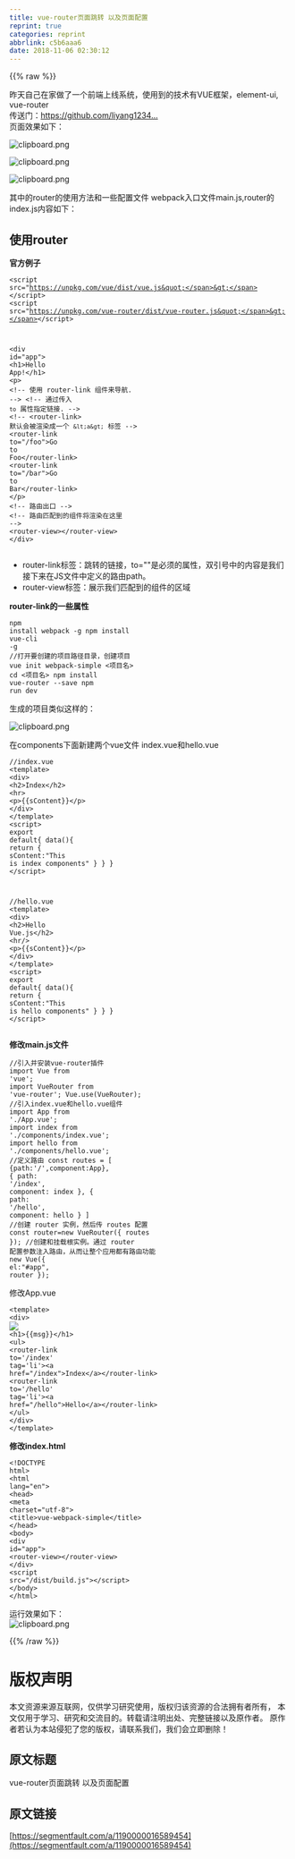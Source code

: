 ```yaml
---
title: vue-router页面跳转 以及页面配置
reprint: true
categories: reprint
abbrlink: c5b6aaa6
date: 2018-11-06 02:30:12
---
```


{{% raw %}}
<p>&#x6628;&#x5929;&#x81EA;&#x5DF1;&#x5728;&#x5BB6;&#x505A;&#x4E86;&#x4E00;&#x4E2A;&#x524D;&#x7AEF;&#x4E0A;&#x7EBF;&#x7CFB;&#x7EDF;&#xFF0C;&#x4F7F;&#x7528;&#x5230;&#x7684;&#x6280;&#x672F;&#x6709;VUE&#x6846;&#x67B6;&#xFF0C;element-ui, vue-router<br>&#x4F20;&#x9001;&#x95E8;&#xFF1A;<a href="https://github.com/liyang1234567890/online-project" rel="nofollow noreferrer" target="_blank">https://github.com/liyang1234...</a><br>&#x9875;&#x9762;&#x6548;&#x679C;&#x5982;&#x4E0B;&#xFF1A;</p><p><span class="img-wrap"><img data-src="/img/bVbhLN4?w=1297&amp;h=662" src="https://static.alili.tech/img/bVbhLN4?w=1297&amp;h=662" alt="clipboard.png" title="clipboard.png" style="cursor:pointer;display:inline"></span></p><p><span class="img-wrap"><img data-src="/img/bVbhLN8?w=1297&amp;h=662" src="https://static.alili.tech/img/bVbhLN8?w=1297&amp;h=662" alt="clipboard.png" title="clipboard.png" style="cursor:pointer;display:inline"></span></p><p><span class="img-wrap"><img data-src="/img/bVbhLN9?w=1364&amp;h=662" src="https://static.alili.tech/img/bVbhLN9?w=1364&amp;h=662" alt="clipboard.png" title="clipboard.png" style="cursor:pointer;display:inline"></span></p><p>&#x5176;&#x4E2D;&#x7684;router&#x7684;&#x4F7F;&#x7528;&#x65B9;&#x6CD5;&#x548C;&#x4E00;&#x4E9B;&#x914D;&#x7F6E;&#x6587;&#x4EF6; webpack&#x5165;&#x53E3;&#x6587;&#x4EF6;main.js,router&#x7684;index.js&#x5185;&#x5BB9;&#x5982;&#x4E0B;&#xFF1A;</p><h2 id="articleHeader0">&#x4F7F;&#x7528;router</h2><p><strong>&#x5B98;&#x65B9;&#x4F8B;&#x5B50;</strong></p><div class="widget-codetool" style="display:none"><div class="widget-codetool--inner"><span class="selectCode code-tool" data-toggle="tooltip" data-placement="top" title="" data-original-title="&#x5168;&#x9009;"></span> <span type="button" class="copyCode code-tool" data-toggle="tooltip" data-placement="top" data-clipboard-text="&lt;script src=&quot;https://unpkg.com/vue/dist/vue.js&quot;&gt;&lt;/script&gt;
&lt;script src=&quot;https://unpkg.com/vue-router/dist/vue-router.js&quot;&gt;&lt;/script&gt;

&lt;div id=&quot;app&quot;&gt;
    &lt;h1&gt;Hello App!&lt;/h1&gt;
    &lt;p&gt;
        &lt;!-- &#x4F7F;&#x7528; router-link &#x7EC4;&#x4EF6;&#x6765;&#x5BFC;&#x822A;. --&gt;
        &lt;!-- &#x901A;&#x8FC7;&#x4F20;&#x5165; `to` &#x5C5E;&#x6027;&#x6307;&#x5B9A;&#x94FE;&#x63A5;. --&gt;
        &lt;!-- &lt;router-link&gt; &#x9ED8;&#x8BA4;&#x4F1A;&#x88AB;&#x6E32;&#x67D3;&#x6210;&#x4E00;&#x4E2A; `&lt;a&gt;` &#x6807;&#x7B7E; --&gt;
        &lt;router-link to=&quot;/foo&quot;&gt;Go to Foo&lt;/router-link&gt;
        &lt;router-link to=&quot;/bar&quot;&gt;Go to Bar&lt;/router-link&gt;
    &lt;/p&gt;
    &lt;!-- &#x8DEF;&#x7531;&#x51FA;&#x53E3; --&gt;
    &lt;!-- &#x8DEF;&#x7531;&#x5339;&#x914D;&#x5230;&#x7684;&#x7EC4;&#x4EF6;&#x5C06;&#x6E32;&#x67D3;&#x5728;&#x8FD9;&#x91CC; --&gt;
    &lt;router-view&gt;&lt;/router-view&gt;
&lt;/div&gt;
" title="" data-original-title="&#x590D;&#x5236;"></span> <span type="button" class="saveToNote code-tool" data-toggle="tooltip" data-placement="top" title="" data-original-title="&#x653E;&#x8FDB;&#x7B14;&#x8BB0;"></span></div></div><pre class="hljs xml"><code><span class="hljs-tag">&lt;<span class="hljs-name">script</span> <span class="hljs-attr">src</span>=<span class="hljs-string">&quot;https://unpkg.com/vue/dist/vue.js&quot;</span>&gt;</span><span class="undefined"></span><span class="hljs-tag">&lt;/<span class="hljs-name">script</span>&gt;</span>
<span class="hljs-tag">&lt;<span class="hljs-name">script</span> <span class="hljs-attr">src</span>=<span class="hljs-string">&quot;https://unpkg.com/vue-router/dist/vue-router.js&quot;</span>&gt;</span><span class="undefined"></span><span class="hljs-tag">&lt;/<span class="hljs-name">script</span>&gt;</span>

<span class="hljs-tag">&lt;<span class="hljs-name">div</span> <span class="hljs-attr">id</span>=<span class="hljs-string">&quot;app&quot;</span>&gt;</span>
    <span class="hljs-tag">&lt;<span class="hljs-name">h1</span>&gt;</span>Hello App!<span class="hljs-tag">&lt;/<span class="hljs-name">h1</span>&gt;</span>
    <span class="hljs-tag">&lt;<span class="hljs-name">p</span>&gt;</span>
        <span class="hljs-comment">&lt;!-- &#x4F7F;&#x7528; router-link &#x7EC4;&#x4EF6;&#x6765;&#x5BFC;&#x822A;. --&gt;</span>
        <span class="hljs-comment">&lt;!-- &#x901A;&#x8FC7;&#x4F20;&#x5165; `to` &#x5C5E;&#x6027;&#x6307;&#x5B9A;&#x94FE;&#x63A5;. --&gt;</span>
        <span class="hljs-comment">&lt;!-- &lt;router-link&gt; &#x9ED8;&#x8BA4;&#x4F1A;&#x88AB;&#x6E32;&#x67D3;&#x6210;&#x4E00;&#x4E2A; `&lt;a&gt;` &#x6807;&#x7B7E; --&gt;</span>
        <span class="hljs-tag">&lt;<span class="hljs-name">router-link</span> <span class="hljs-attr">to</span>=<span class="hljs-string">&quot;/foo&quot;</span>&gt;</span>Go to Foo<span class="hljs-tag">&lt;/<span class="hljs-name">router-link</span>&gt;</span>
        <span class="hljs-tag">&lt;<span class="hljs-name">router-link</span> <span class="hljs-attr">to</span>=<span class="hljs-string">&quot;/bar&quot;</span>&gt;</span>Go to Bar<span class="hljs-tag">&lt;/<span class="hljs-name">router-link</span>&gt;</span>
    <span class="hljs-tag">&lt;/<span class="hljs-name">p</span>&gt;</span>
    <span class="hljs-comment">&lt;!-- &#x8DEF;&#x7531;&#x51FA;&#x53E3; --&gt;</span>
    <span class="hljs-comment">&lt;!-- &#x8DEF;&#x7531;&#x5339;&#x914D;&#x5230;&#x7684;&#x7EC4;&#x4EF6;&#x5C06;&#x6E32;&#x67D3;&#x5728;&#x8FD9;&#x91CC; --&gt;</span>
    <span class="hljs-tag">&lt;<span class="hljs-name">router-view</span>&gt;</span><span class="hljs-tag">&lt;/<span class="hljs-name">router-view</span>&gt;</span>
<span class="hljs-tag">&lt;/<span class="hljs-name">div</span>&gt;</span>
</code></pre><ul><li>router-link&#x6807;&#x7B7E;&#xFF1A;&#x8DF3;&#x8F6C;&#x7684;&#x94FE;&#x63A5;&#xFF0C;to=&quot;&quot;&#x662F;&#x5FC5;&#x987B;&#x7684;&#x5C5E;&#x6027;&#xFF0C;&#x53CC;&#x5F15;&#x53F7;&#x4E2D;&#x7684;&#x5185;&#x5BB9;&#x662F;&#x6211;&#x4EEC;&#x63A5;&#x4E0B;&#x6765;&#x5728;JS&#x6587;&#x4EF6;&#x4E2D;&#x5B9A;&#x4E49;&#x7684;&#x8DEF;&#x7531;path&#x3002;</li><li>router-view&#x6807;&#x7B7E;&#xFF1A;&#x5C55;&#x793A;&#x6211;&#x4EEC;&#x5339;&#x914D;&#x5230;&#x7684;&#x7EC4;&#x4EF6;&#x7684;&#x533A;&#x57DF;</li></ul><p><strong>router-link&#x7684;&#x4E00;&#x4E9B;&#x5C5E;&#x6027;</strong></p><div class="widget-codetool" style="display:none"><div class="widget-codetool--inner"><span class="selectCode code-tool" data-toggle="tooltip" data-placement="top" title="" data-original-title="&#x5168;&#x9009;"></span> <span type="button" class="copyCode code-tool" data-toggle="tooltip" data-placement="top" data-clipboard-text="//to&#x5C5E;&#x6027; string|object
&lt;!-- &#x5B57;&#x7B26;&#x4E32; --&gt;
&lt;router-link to=&quot;home&quot;&gt;Home&lt;/router-link&gt;
&lt;!-- &#x6E32;&#x67D3;&#x7ED3;&#x679C; --&gt;
&lt;a href=&quot;home&quot;&gt;Home&lt;/a&gt;
 
&lt;!-- &#x4F7F;&#x7528; v-bind &#x7684; JS &#x8868;&#x8FBE;&#x5F0F; --&gt;
&lt;router-link v-bind:to=&quot;&apos;home&apos;&quot;&gt;Home&lt;/router-link&gt;
&lt;!-- &#x540C;&#x4E0A; --&gt;
&lt;router-link :to=&quot;{ path: &apos;home&apos; }&quot;&gt;Home&lt;/router-link&gt;
 
&lt;!-- &#x547D;&#x540D;&#x7684;&#x8DEF;&#x7531; --&gt;
&lt;router-link :to=&quot;{ name: &apos;user&apos;, params: { userId: 123 }}&quot;&gt;User&lt;/router-link&gt;
 
&lt;!-- &#x5E26;&#x67E5;&#x8BE2;&#x53C2;&#x6570;&#xFF0C;&#x4E0B;&#x9762;&#x7684;&#x7ED3;&#x679C;&#x4E3A; /register?plan=private --&gt;
&lt;router-link :to=&quot;{ path: &apos;register&apos;, query: { plan: &apos;private&apos; }}&quot;&gt;Register&lt;/router-link&gt;
 
//replace&#x5C5E;&#x6027; true|false &#x4E0D;&#x7559;&#x4E0B; history &#x8BB0;&#x5F55;&#x3002;
&lt;router-link to=&quot;home&quot; replace&gt;Home&lt;/router-link&gt;
 
//append&#x5C5E;&#x6027; true|false &#x8FFD;&#x52A0;&#x8DEF;&#x5F84;
&lt;router-link to=&quot;home&quot; append &gt;Home&lt;/router-link&gt;
 
//tag&#x5C5E;&#x6027; string &#x8BBE;&#x7F6E;&#x6E32;&#x67D3;&#x6807;&#x7B7E;
&lt;router-link to=&quot;/foo&quot; tag=&quot;li&quot;&gt;foo&lt;/router-link&gt;
&lt;!-- &#x6E32;&#x67D3;&#x7ED3;&#x679C; --&gt;
&lt;li&gt;foo&lt;/li&gt;
 
//active-class &#x5C5E;&#x6027; string &#x6FC0;&#x6D3B;&#x65F6;&#x4F7F;&#x7528;&#x7684; CSS &#x7C7B;&#x540D;

    // 0. &#x5982;&#x679C;&#x4F7F;&#x7528;&#x6A21;&#x5757;&#x5316;&#x673A;&#x5236;&#x7F16;&#x7A0B;&#xFF0C;&#x5BFC;&#x5165;Vue&#x548C;VueRouter&#xFF0C;&#x8981;&#x8C03;&#x7528; Vue.use(VueRouter)
     
    // 1. &#x5B9A;&#x4E49;&#xFF08;&#x8DEF;&#x7531;&#xFF09;&#x7EC4;&#x4EF6;&#x3002;
    // &#x4E5F;&#x53EF;&#x4EE5;&#x4ECE;&#x5176;&#x4ED6;&#x6587;&#x4EF6; import &#x8FDB;&#x6765;
    const Foo = { template: &apos;&lt;div&gt;foo&lt;/div&gt;&apos; }
    const Bar = { template: &apos;&lt;div&gt;bar&lt;/div&gt;&apos; }
     
    // 2. &#x5B9A;&#x4E49;&#x8DEF;&#x7531;
    // &#x6BCF;&#x4E2A;&#x8DEF;&#x7531;&#x5E94;&#x8BE5;&#x6620;&#x5C04;&#x4E00;&#x4E2A;&#x7EC4;&#x4EF6;&#x3002; &#x5176;&#x4E2D;&quot;component&quot; &#x53EF;&#x4EE5;&#x662F;
    // &#x901A;&#x8FC7; Vue.extend() &#x521B;&#x5EFA;&#x7684;&#x7EC4;&#x4EF6;&#x6784;&#x9020;&#x5668;&#xFF0C;
    // &#x6216;&#x8005;&#xFF0C;&#x53EA;&#x662F;&#x4E00;&#x4E2A;&#x7EC4;&#x4EF6;&#x914D;&#x7F6E;&#x5BF9;&#x8C61;&#x3002;
    const routes = [
        { path: &apos;/foo&apos;, component: Foo },
        { path: &apos;/bar&apos;, component: Bar }
    ]
     
    // 3. &#x521B;&#x5EFA; router &#x5B9E;&#x4F8B;&#xFF0C;&#x7136;&#x540E;&#x4F20; `routes` &#x914D;&#x7F6E;
    // &#x4F60;&#x8FD8;&#x53EF;&#x4EE5;&#x4F20;&#x522B;&#x7684;&#x914D;&#x7F6E;&#x53C2;&#x6570;, &#x4E0D;&#x8FC7;&#x5148;&#x8FD9;&#x4E48;&#x7B80;&#x5355;&#x7740;&#x5427;&#x3002;
    const router = new VueRouter({
        routes // &#xFF08;&#x7F29;&#x5199;&#xFF09;&#x76F8;&#x5F53;&#x4E8E; routes: routes
    })
     
    // 4. &#x521B;&#x5EFA;&#x548C;&#x6302;&#x8F7D;&#x6839;&#x5B9E;&#x4F8B;&#x3002;
    // &#x8BB0;&#x5F97;&#x8981;&#x901A;&#x8FC7; router &#x914D;&#x7F6E;&#x53C2;&#x6570;&#x6CE8;&#x5165;&#x8DEF;&#x7531;&#xFF0C;
    // &#x4ECE;&#x800C;&#x8BA9;&#x6574;&#x4E2A;&#x5E94;&#x7528;&#x90FD;&#x6709;&#x8DEF;&#x7531;&#x529F;&#x80FD;
    const app = new Vue({
        router
    }).$mount(&apos;#app&apos;)
     
    // &#x73B0;&#x5728;&#xFF0C;&#x5E94;&#x7528;&#x5DF2;&#x7ECF;&#x542F;&#x52A8;&#x4E86;&#xFF01;" title="" data-original-title="&#x590D;&#x5236;"></span> <span type="button" class="saveToNote code-tool" data-toggle="tooltip" data-placement="top" title="" data-original-title="&#x653E;&#x8FDB;&#x7B14;&#x8BB0;"></span></div></div><pre class="hljs dust"><code><span class="xml">//to&#x5C5E;&#x6027; string|object
<span class="hljs-comment">&lt;!-- &#x5B57;&#x7B26;&#x4E32; --&gt;</span>
<span class="hljs-tag">&lt;<span class="hljs-name">router-link</span> <span class="hljs-attr">to</span>=<span class="hljs-string">&quot;home&quot;</span>&gt;</span>Home<span class="hljs-tag">&lt;/<span class="hljs-name">router-link</span>&gt;</span>
<span class="hljs-comment">&lt;!-- &#x6E32;&#x67D3;&#x7ED3;&#x679C; --&gt;</span>
<span class="hljs-tag">&lt;<span class="hljs-name">a</span> <span class="hljs-attr">href</span>=<span class="hljs-string">&quot;home&quot;</span>&gt;</span>Home<span class="hljs-tag">&lt;/<span class="hljs-name">a</span>&gt;</span>
 
<span class="hljs-comment">&lt;!-- &#x4F7F;&#x7528; v-bind &#x7684; JS &#x8868;&#x8FBE;&#x5F0F; --&gt;</span>
<span class="hljs-tag">&lt;<span class="hljs-name">router-link</span> <span class="hljs-attr">v-bind:to</span>=<span class="hljs-string">&quot;&apos;home&apos;&quot;</span>&gt;</span>Home<span class="hljs-tag">&lt;/<span class="hljs-name">router-link</span>&gt;</span>
<span class="hljs-comment">&lt;!-- &#x540C;&#x4E0A; --&gt;</span>
<span class="hljs-tag">&lt;<span class="hljs-name">router-link</span> <span class="hljs-attr">:to</span>=<span class="hljs-string">&quot;</span></span></span><span class="hljs-template-variable">{ path: &apos;home&apos; }</span><span class="xml"><span class="hljs-tag"><span class="hljs-string">&quot;</span>&gt;</span>Home<span class="hljs-tag">&lt;/<span class="hljs-name">router-link</span>&gt;</span>
 
<span class="hljs-comment">&lt;!-- &#x547D;&#x540D;&#x7684;&#x8DEF;&#x7531; --&gt;</span>
<span class="hljs-tag">&lt;<span class="hljs-name">router-link</span> <span class="hljs-attr">:to</span>=<span class="hljs-string">&quot;</span></span></span><span class="hljs-template-variable">{ name: &apos;user&apos;, params: { userId: 123 }</span><span class="xml"><span class="hljs-tag"><span class="hljs-string">}&quot;</span>&gt;</span>User<span class="hljs-tag">&lt;/<span class="hljs-name">router-link</span>&gt;</span>
 
<span class="hljs-comment">&lt;!-- &#x5E26;&#x67E5;&#x8BE2;&#x53C2;&#x6570;&#xFF0C;&#x4E0B;&#x9762;&#x7684;&#x7ED3;&#x679C;&#x4E3A; /register?plan=private --&gt;</span>
<span class="hljs-tag">&lt;<span class="hljs-name">router-link</span> <span class="hljs-attr">:to</span>=<span class="hljs-string">&quot;</span></span></span><span class="hljs-template-variable">{ path: &apos;register&apos;, query: { plan: &apos;private&apos; }</span><span class="xml"><span class="hljs-tag"><span class="hljs-string">}&quot;</span>&gt;</span>Register<span class="hljs-tag">&lt;/<span class="hljs-name">router-link</span>&gt;</span>
 
//replace&#x5C5E;&#x6027; true|false &#x4E0D;&#x7559;&#x4E0B; history &#x8BB0;&#x5F55;&#x3002;
<span class="hljs-tag">&lt;<span class="hljs-name">router-link</span> <span class="hljs-attr">to</span>=<span class="hljs-string">&quot;home&quot;</span> <span class="hljs-attr">replace</span>&gt;</span>Home<span class="hljs-tag">&lt;/<span class="hljs-name">router-link</span>&gt;</span>
 
//append&#x5C5E;&#x6027; true|false &#x8FFD;&#x52A0;&#x8DEF;&#x5F84;
<span class="hljs-tag">&lt;<span class="hljs-name">router-link</span> <span class="hljs-attr">to</span>=<span class="hljs-string">&quot;home&quot;</span> <span class="hljs-attr">append</span> &gt;</span>Home<span class="hljs-tag">&lt;/<span class="hljs-name">router-link</span>&gt;</span>
 
//tag&#x5C5E;&#x6027; string &#x8BBE;&#x7F6E;&#x6E32;&#x67D3;&#x6807;&#x7B7E;
<span class="hljs-tag">&lt;<span class="hljs-name">router-link</span> <span class="hljs-attr">to</span>=<span class="hljs-string">&quot;/foo&quot;</span> <span class="hljs-attr">tag</span>=<span class="hljs-string">&quot;li&quot;</span>&gt;</span>foo<span class="hljs-tag">&lt;/<span class="hljs-name">router-link</span>&gt;</span>
<span class="hljs-comment">&lt;!-- &#x6E32;&#x67D3;&#x7ED3;&#x679C; --&gt;</span>
<span class="hljs-tag">&lt;<span class="hljs-name">li</span>&gt;</span>foo<span class="hljs-tag">&lt;/<span class="hljs-name">li</span>&gt;</span>
 
//active-class &#x5C5E;&#x6027; string &#x6FC0;&#x6D3B;&#x65F6;&#x4F7F;&#x7528;&#x7684; CSS &#x7C7B;&#x540D;

    // 0. &#x5982;&#x679C;&#x4F7F;&#x7528;&#x6A21;&#x5757;&#x5316;&#x673A;&#x5236;&#x7F16;&#x7A0B;&#xFF0C;&#x5BFC;&#x5165;Vue&#x548C;VueRouter&#xFF0C;&#x8981;&#x8C03;&#x7528; Vue.use(VueRouter)
     
    // 1. &#x5B9A;&#x4E49;&#xFF08;&#x8DEF;&#x7531;&#xFF09;&#x7EC4;&#x4EF6;&#x3002;
    // &#x4E5F;&#x53EF;&#x4EE5;&#x4ECE;&#x5176;&#x4ED6;&#x6587;&#x4EF6; import &#x8FDB;&#x6765;
    const Foo = </span><span class="hljs-template-variable">{ template: &apos;&lt;div&gt;foo&lt;/div&gt;&apos; }</span><span class="xml">
    const Bar = </span><span class="hljs-template-variable">{ template: &apos;&lt;div&gt;bar&lt;/div&gt;&apos; }</span><span class="xml">
     
    // 2. &#x5B9A;&#x4E49;&#x8DEF;&#x7531;
    // &#x6BCF;&#x4E2A;&#x8DEF;&#x7531;&#x5E94;&#x8BE5;&#x6620;&#x5C04;&#x4E00;&#x4E2A;&#x7EC4;&#x4EF6;&#x3002; &#x5176;&#x4E2D;&quot;component&quot; &#x53EF;&#x4EE5;&#x662F;
    // &#x901A;&#x8FC7; Vue.extend() &#x521B;&#x5EFA;&#x7684;&#x7EC4;&#x4EF6;&#x6784;&#x9020;&#x5668;&#xFF0C;
    // &#x6216;&#x8005;&#xFF0C;&#x53EA;&#x662F;&#x4E00;&#x4E2A;&#x7EC4;&#x4EF6;&#x914D;&#x7F6E;&#x5BF9;&#x8C61;&#x3002;
    const routes = [
        </span><span class="hljs-template-variable">{ path: &apos;/foo&apos;, component: Foo }</span><span class="xml">,
        </span><span class="hljs-template-variable">{ path: &apos;/bar&apos;, component: Bar }</span><span class="xml">
    ]
     
    // 3. &#x521B;&#x5EFA; router &#x5B9E;&#x4F8B;&#xFF0C;&#x7136;&#x540E;&#x4F20; `routes` &#x914D;&#x7F6E;
    // &#x4F60;&#x8FD8;&#x53EF;&#x4EE5;&#x4F20;&#x522B;&#x7684;&#x914D;&#x7F6E;&#x53C2;&#x6570;, &#x4E0D;&#x8FC7;&#x5148;&#x8FD9;&#x4E48;&#x7B80;&#x5355;&#x7740;&#x5427;&#x3002;
    const router = new VueRouter(</span><span class="hljs-template-variable">{
        routes // &#xFF08;&#x7F29;&#x5199;&#xFF09;&#x76F8;&#x5F53;&#x4E8E; routes: routes
    }</span><span class="xml">)
     
    // 4. &#x521B;&#x5EFA;&#x548C;&#x6302;&#x8F7D;&#x6839;&#x5B9E;&#x4F8B;&#x3002;
    // &#x8BB0;&#x5F97;&#x8981;&#x901A;&#x8FC7; router &#x914D;&#x7F6E;&#x53C2;&#x6570;&#x6CE8;&#x5165;&#x8DEF;&#x7531;&#xFF0C;
    // &#x4ECE;&#x800C;&#x8BA9;&#x6574;&#x4E2A;&#x5E94;&#x7528;&#x90FD;&#x6709;&#x8DEF;&#x7531;&#x529F;&#x80FD;
    const app = new Vue(</span><span class="hljs-template-variable">{
        router
    }</span><span class="xml">).$mount(&apos;#app&apos;)
     
    // &#x73B0;&#x5728;&#xFF0C;&#x5E94;&#x7528;&#x5DF2;&#x7ECF;&#x542F;&#x52A8;&#x4E86;&#xFF01;</span></code></pre><p>JavaScript&#x6587;&#x4EF6;&#x4E3B;&#x8981;&#x505A;&#x7684;&#x4E8B;&#x60C5;&#x662F;&#xFF1A;<br>&#x5B9A;&#x4E49;&#x8DEF;&#x7531;&#x5217;&#x8868;&#xFF0C;&#x5373;routes&#x3002;&#x521B;&#x5EFA;router&#x5B9E;&#x4F8B;&#x53CA;router&#x914D;&#x7F6E;&#xFF0C;&#x5373;router&#x3002;&#x521B;&#x5EFA;&#x548C;&#x6302;&#x8F7D;&#x6839;&#x5B9E;&#x4F8B;&#x3002;<br>&#x4EE5;&#x4E0A;&#x53EA;&#x662F;&#x6559;&#x6211;&#x4EEC;&#x7528;&#x6700;&#x7B80;&#x5355;&#x7684;&#x65B9;&#x6CD5;&#x4F7F;&#x7528;vue-router&#x3002;&#x4F46;&#x5B9E;&#x9645;&#x5F00;&#x53D1;&#x8FC7;&#x7A0B;&#x4E2D;&#xFF0C;&#x9996;&#x5148;&#x6211;&#x4EEC;&#x7684;vue&#x7EC4;&#x4EF6;&#x663E;&#x7136;&#x4E0D;&#x4F1A;&#x53EA;&#x6709;&#x4E00;&#x4E2A;template&#x6A21;&#x677F;&#x8FD9;&#x4E48;&#x7B80;&#x5355;&#xFF0C;&#x4F1A;&#x7528;&#x5230;vue&#x7684;&#x5355;&#x6587;&#x4EF6;&#x7EC4;&#x4EF6;&#xFF1B;<br>&#x5176;&#x6B21;&#x6211;&#x4EEC;&#x901A;&#x5E38;&#x4F1A;&#x5E0C;&#x671B;&lt;router-view&gt;&#x7684;&#x8303;&#x56F4;&#x662F;&#x6574;&#x4E2A;&#x9875;&#x9762;&#xFF0C;&#x800C;&#x4E0D;&#x662F;&#x50CF;&#x73B0;&#x5728;&#x8FD9;&#x6837;&#x4E00;&#x76F4;&#x6709;&#x51E0;&#x4E2A;&#x788D;&#x773C;&#x7684;&#x5BFC;&#x822A;&#x5B58;&#x5728;&#x4E8E;&#x9875;&#x9762;&#x4E0A;&#xFF0C;&#x8FD9;&#x5C31;&#x9700;&#x8981;&#x5148;&#x5B9A;&#x4E49;&#x597D;&#x9ED8;&#x8BA4;&#x72B6;&#x6001;&#x4E0B;&lt;router-view&gt;&#x663E;&#x793A;&#x7684;&#x5185;&#x5BB9;&#x3002;</p><p>&#x65E2;&#x7136;&#x662F;&#x5355;&#x9875;&#x5E94;&#x7528;&#xFF08;SPA&#xFF09;&#xFF0C;&#x90A3;&#x4E48;&#x6574;&#x4E2A;&#x9879;&#x76EE;&#x6709;&#x4EE5;&#x4E0B;&#x4E09;&#x4E2A;&#x6587;&#x4EF6;&#x662F;&#x5FC5;&#x8981;&#x7684;:<br>&#x4E00;&#x4E2A;html&#x6587;&#x4EF6;&#xFF1A;index.html<br>&#x4E00;&#x4E2A;webpack&#x6253;&#x5305;&#x65F6;&#x7684;&#x5165;&#x53E3;js&#x6587;&#x4EF6;&#xFF1A;main.js<br>&#x4E00;&#x4E2A;&#x6839;vue&#x7EC4;&#x4EF6;&#xFF0C;&#x4F5C;&#x4E3A;&#x5176;&#x4ED6;&#x7EC4;&#x4EF6;&#x7684;&#x6302;&#x8F7D;&#x70B9;&#xFF1A;app.vue</p><p>&#x7528;vue-cli&#x751F;&#x6210;webpack&#x6253;&#x5305;&#x7684;vue&#x9879;&#x76EE;</p><div class="widget-codetool" style="display:none"><div class="widget-codetool--inner"><span class="selectCode code-tool" data-toggle="tooltip" data-placement="top" title="" data-original-title="&#x5168;&#x9009;"></span> <span type="button" class="copyCode code-tool" data-toggle="tooltip" data-placement="top" data-clipboard-text="npm install webpack -g
npm install vue-cli -g
//&#x6253;&#x5F00;&#x8981;&#x521B;&#x5EFA;&#x7684;&#x9879;&#x76EE;&#x8DEF;&#x5F84;&#x76EE;&#x5F55;&#xFF0C;&#x521B;&#x5EFA;&#x9879;&#x76EE;
vue init webpack-simple &lt;&#x9879;&#x76EE;&#x540D;&gt;
cd &lt;&#x9879;&#x76EE;&#x540D;&gt;
npm install vue-router --save
npm run dev
" title="" data-original-title="&#x590D;&#x5236;"></span> <span type="button" class="saveToNote code-tool" data-toggle="tooltip" data-placement="top" title="" data-original-title="&#x653E;&#x8FDB;&#x7B14;&#x8BB0;"></span></div></div><pre class="hljs stata"><code>npm install webpack -<span class="hljs-keyword">g</span>
npm install vue-<span class="hljs-keyword">cli</span> -<span class="hljs-keyword">g</span>
<span class="hljs-comment">//&#x6253;&#x5F00;&#x8981;&#x521B;&#x5EFA;&#x7684;&#x9879;&#x76EE;&#x8DEF;&#x5F84;&#x76EE;&#x5F55;&#xFF0C;&#x521B;&#x5EFA;&#x9879;&#x76EE;</span>
vue init webpack-simple &lt;&#x9879;&#x76EE;&#x540D;&gt;
<span class="hljs-keyword">cd</span> &lt;&#x9879;&#x76EE;&#x540D;&gt;
npm install vue-router --<span class="hljs-keyword">save</span>
npm <span class="hljs-keyword">run</span> dev
</code></pre><p>&#x751F;&#x6210;&#x7684;&#x9879;&#x76EE;&#x7C7B;&#x4F3C;&#x8FD9;&#x6837;&#x7684;&#xFF1A;</p><p><span class="img-wrap"><img data-src="/img/bVbhLOz?w=253&amp;h=586" src="https://static.alili.tech/img/bVbhLOz?w=253&amp;h=586" alt="clipboard.png" title="clipboard.png" style="cursor:pointer;display:inline"></span></p><p>&#x5728;components&#x4E0B;&#x9762;&#x65B0;&#x5EFA;&#x4E24;&#x4E2A;vue&#x6587;&#x4EF6; index.vue&#x548C;hello.vue</p><div class="widget-codetool" style="display:none"><div class="widget-codetool--inner"><span class="selectCode code-tool" data-toggle="tooltip" data-placement="top" title="" data-original-title="&#x5168;&#x9009;"></span> <span type="button" class="copyCode code-tool" data-toggle="tooltip" data-placement="top" data-clipboard-text="//index.vue
&lt;template&gt;
 &lt;div&gt;
     &lt;h2&gt;Index&lt;/h2&gt;
     &lt;hr&gt;
     &lt;p&gt;{{sContent}}&lt;/p&gt;
 &lt;/div&gt;
&lt;/template&gt;
&lt;script&gt;
 export default{
     data(){
         return {
             sContent:&quot;This is index components&quot;
         }
     }
 }
&lt;/script&gt;

//hello.vue
&lt;template&gt;
 &lt;div&gt;
     &lt;h2&gt;Hello Vue.js&lt;/h2&gt;
     &lt;hr/&gt;
     &lt;p&gt;{{sContent}}&lt;/p&gt;
 &lt;/div&gt;
&lt;/template&gt;
&lt;script&gt;
 export default{
     data(){
         return {
             sContent:&quot;This is hello components&quot;
         }
     }
 }
&lt;/script&gt;
" title="" data-original-title="&#x590D;&#x5236;"></span> <span type="button" class="saveToNote code-tool" data-toggle="tooltip" data-placement="top" title="" data-original-title="&#x653E;&#x8FDB;&#x7B14;&#x8BB0;"></span></div></div><pre class="hljs django"><code><span class="xml">//index.vue
<span class="hljs-tag">&lt;<span class="hljs-name">template</span>&gt;</span>
 <span class="hljs-tag">&lt;<span class="hljs-name">div</span>&gt;</span>
     <span class="hljs-tag">&lt;<span class="hljs-name">h2</span>&gt;</span>Index<span class="hljs-tag">&lt;/<span class="hljs-name">h2</span>&gt;</span>
     <span class="hljs-tag">&lt;<span class="hljs-name">hr</span>&gt;</span>
     <span class="hljs-tag">&lt;<span class="hljs-name">p</span>&gt;</span></span><span class="hljs-template-variable">{{sContent}}</span><span class="xml"><span class="hljs-tag">&lt;/<span class="hljs-name">p</span>&gt;</span>
 <span class="hljs-tag">&lt;/<span class="hljs-name">div</span>&gt;</span>
<span class="hljs-tag">&lt;/<span class="hljs-name">template</span>&gt;</span>
<span class="hljs-tag">&lt;<span class="hljs-name">script</span>&gt;</span><span class="javascript">
 <span class="hljs-keyword">export</span> <span class="hljs-keyword">default</span>{
     data(){
         <span class="hljs-keyword">return</span> {
             <span class="hljs-attr">sContent</span>:<span class="hljs-string">&quot;This is index components&quot;</span>
         }
     }
 }
</span><span class="hljs-tag">&lt;/<span class="hljs-name">script</span>&gt;</span>

//hello.vue
<span class="hljs-tag">&lt;<span class="hljs-name">template</span>&gt;</span>
 <span class="hljs-tag">&lt;<span class="hljs-name">div</span>&gt;</span>
     <span class="hljs-tag">&lt;<span class="hljs-name">h2</span>&gt;</span>Hello Vue.js<span class="hljs-tag">&lt;/<span class="hljs-name">h2</span>&gt;</span>
     <span class="hljs-tag">&lt;<span class="hljs-name">hr</span>/&gt;</span>
     <span class="hljs-tag">&lt;<span class="hljs-name">p</span>&gt;</span></span><span class="hljs-template-variable">{{sContent}}</span><span class="xml"><span class="hljs-tag">&lt;/<span class="hljs-name">p</span>&gt;</span>
 <span class="hljs-tag">&lt;/<span class="hljs-name">div</span>&gt;</span>
<span class="hljs-tag">&lt;/<span class="hljs-name">template</span>&gt;</span>
<span class="hljs-tag">&lt;<span class="hljs-name">script</span>&gt;</span><span class="javascript">
 <span class="hljs-keyword">export</span> <span class="hljs-keyword">default</span>{
     data(){
         <span class="hljs-keyword">return</span> {
             <span class="hljs-attr">sContent</span>:<span class="hljs-string">&quot;This is hello components&quot;</span>
         }
     }
 }
</span><span class="hljs-tag">&lt;/<span class="hljs-name">script</span>&gt;</span>
</span></code></pre><p><strong>&#x4FEE;&#x6539;main.js&#x6587;&#x4EF6;</strong></p><div class="widget-codetool" style="display:none"><div class="widget-codetool--inner"><span class="selectCode code-tool" data-toggle="tooltip" data-placement="top" title="" data-original-title="&#x5168;&#x9009;"></span> <span type="button" class="copyCode code-tool" data-toggle="tooltip" data-placement="top" data-clipboard-text="//&#x5F15;&#x5165;&#x5E76;&#x5B89;&#x88C5;vue-router&#x63D2;&#x4EF6;
import Vue from &apos;vue&apos;;
import VueRouter from &apos;vue-router&apos;;
Vue.use(VueRouter);
//&#x5F15;&#x5165;index.vue&#x548C;hello.vue&#x7EC4;&#x4EF6;
import App from &apos;./App.vue&apos;;
import index from &apos;./components/index.vue&apos;;
import hello from &apos;./components/hello.vue&apos;;
//&#x5B9A;&#x4E49;&#x8DEF;&#x7531;
const routes = [
 {path:&apos;/&apos;,component:App},
 { path: &apos;/index&apos;, component: index },
 { path: &apos;/hello&apos;, component: hello }
]
//&#x521B;&#x5EFA; router &#x5B9E;&#x4F8B;&#xFF0C;&#x7136;&#x540E;&#x4F20; routes &#x914D;&#x7F6E;
const router=new VueRouter({
routes
});
//&#x521B;&#x5EFA;&#x548C;&#x6302;&#x8F7D;&#x6839;&#x5B9E;&#x4F8B;&#x3002;&#x901A;&#x8FC7; router &#x914D;&#x7F6E;&#x53C2;&#x6570;&#x6CE8;&#x5165;&#x8DEF;&#x7531;&#xFF0C;&#x4ECE;&#x800C;&#x8BA9;&#x6574;&#x4E2A;&#x5E94;&#x7528;&#x90FD;&#x6709;&#x8DEF;&#x7531;&#x529F;&#x80FD;
new Vue({
el:&quot;#app&quot;,
router
});
" title="" data-original-title="&#x590D;&#x5236;"></span> <span type="button" class="saveToNote code-tool" data-toggle="tooltip" data-placement="top" title="" data-original-title="&#x653E;&#x8FDB;&#x7B14;&#x8BB0;"></span></div></div><pre class="hljs groovy"><code><span class="hljs-comment">//&#x5F15;&#x5165;&#x5E76;&#x5B89;&#x88C5;vue-router&#x63D2;&#x4EF6;</span>
<span class="hljs-keyword">import</span> Vue from <span class="hljs-string">&apos;vue&apos;</span>;
<span class="hljs-keyword">import</span> VueRouter from <span class="hljs-string">&apos;vue-router&apos;</span>;
Vue.use(VueRouter);
<span class="hljs-comment">//&#x5F15;&#x5165;index.vue&#x548C;hello.vue&#x7EC4;&#x4EF6;</span>
<span class="hljs-keyword">import</span> App from <span class="hljs-string">&apos;./App.vue&apos;</span>;
<span class="hljs-keyword">import</span> index from <span class="hljs-string">&apos;./components/index.vue&apos;</span>;
<span class="hljs-keyword">import</span> hello from <span class="hljs-string">&apos;./components/hello.vue&apos;</span>;
<span class="hljs-comment">//&#x5B9A;&#x4E49;&#x8DEF;&#x7531;</span>
const routes = [
 {<span class="hljs-string">path:</span><span class="hljs-string">&apos;/&apos;</span>,<span class="hljs-string">component:</span>App},
 { <span class="hljs-string">path:</span> <span class="hljs-string">&apos;/index&apos;</span>, <span class="hljs-string">component:</span> index },
 { <span class="hljs-string">path:</span> <span class="hljs-string">&apos;/hello&apos;</span>, <span class="hljs-string">component:</span> hello }
]
<span class="hljs-comment">//&#x521B;&#x5EFA; router &#x5B9E;&#x4F8B;&#xFF0C;&#x7136;&#x540E;&#x4F20; routes &#x914D;&#x7F6E;</span>
const router=<span class="hljs-keyword">new</span> VueRouter({
routes
});
<span class="hljs-comment">//&#x521B;&#x5EFA;&#x548C;&#x6302;&#x8F7D;&#x6839;&#x5B9E;&#x4F8B;&#x3002;&#x901A;&#x8FC7; router &#x914D;&#x7F6E;&#x53C2;&#x6570;&#x6CE8;&#x5165;&#x8DEF;&#x7531;&#xFF0C;&#x4ECE;&#x800C;&#x8BA9;&#x6574;&#x4E2A;&#x5E94;&#x7528;&#x90FD;&#x6709;&#x8DEF;&#x7531;&#x529F;&#x80FD;</span>
<span class="hljs-keyword">new</span> Vue({
<span class="hljs-string">el:</span><span class="hljs-string">&quot;#app&quot;</span>,
router
});
</code></pre><p>&#x4FEE;&#x6539;App.vue</p><div class="widget-codetool" style="display:none"><div class="widget-codetool--inner"><span class="selectCode code-tool" data-toggle="tooltip" data-placement="top" title="" data-original-title="&#x5168;&#x9009;"></span> <span type="button" class="copyCode code-tool" data-toggle="tooltip" data-placement="top" data-clipboard-text="&lt;template&gt;
&lt;div&gt;
 ![](./assets/logo.png)
 &lt;h1&gt;{{msg}}&lt;/h1&gt;
 &lt;ul&gt;
   &lt;router-link to=&apos;/index&apos; tag=&apos;li&apos;&gt;&lt;a href=&quot;/index&quot;&gt;Index&lt;/a&gt;&lt;/router-link&gt;
   &lt;router-link to=&apos;/hello&apos; tag=&apos;li&apos;&gt;&lt;a href=&quot;/hello&quot;&gt;Hello&lt;/a&gt;&lt;/router-link&gt;
 &lt;/ul&gt;
&lt;/div&gt;
&lt;/template&gt;
" title="" data-original-title="&#x590D;&#x5236;"></span> <span type="button" class="saveToNote code-tool" data-toggle="tooltip" data-placement="top" title="" data-original-title="&#x653E;&#x8FDB;&#x7B14;&#x8BB0;"></span></div></div><pre class="hljs django"><code><span class="xml"><span class="hljs-tag">&lt;<span class="hljs-name">template</span>&gt;</span>
<span class="hljs-tag">&lt;<span class="hljs-name">div</span>&gt;</span>
 ![](./assets/logo.png)
 <span class="hljs-tag">&lt;<span class="hljs-name">h1</span>&gt;</span></span><span class="hljs-template-variable">{{msg}}</span><span class="xml"><span class="hljs-tag">&lt;/<span class="hljs-name">h1</span>&gt;</span>
 <span class="hljs-tag">&lt;<span class="hljs-name">ul</span>&gt;</span>
   <span class="hljs-tag">&lt;<span class="hljs-name">router-link</span> <span class="hljs-attr">to</span>=<span class="hljs-string">&apos;/index&apos;</span> <span class="hljs-attr">tag</span>=<span class="hljs-string">&apos;li&apos;</span>&gt;</span><span class="hljs-tag">&lt;<span class="hljs-name">a</span> <span class="hljs-attr">href</span>=<span class="hljs-string">&quot;/index&quot;</span>&gt;</span>Index<span class="hljs-tag">&lt;/<span class="hljs-name">a</span>&gt;</span><span class="hljs-tag">&lt;/<span class="hljs-name">router-link</span>&gt;</span>
   <span class="hljs-tag">&lt;<span class="hljs-name">router-link</span> <span class="hljs-attr">to</span>=<span class="hljs-string">&apos;/hello&apos;</span> <span class="hljs-attr">tag</span>=<span class="hljs-string">&apos;li&apos;</span>&gt;</span><span class="hljs-tag">&lt;<span class="hljs-name">a</span> <span class="hljs-attr">href</span>=<span class="hljs-string">&quot;/hello&quot;</span>&gt;</span>Hello<span class="hljs-tag">&lt;/<span class="hljs-name">a</span>&gt;</span><span class="hljs-tag">&lt;/<span class="hljs-name">router-link</span>&gt;</span>
 <span class="hljs-tag">&lt;/<span class="hljs-name">ul</span>&gt;</span>
<span class="hljs-tag">&lt;/<span class="hljs-name">div</span>&gt;</span>
<span class="hljs-tag">&lt;/<span class="hljs-name">template</span>&gt;</span>
</span></code></pre><p><strong>&#x4FEE;&#x6539;index.html</strong></p><div class="widget-codetool" style="display:none"><div class="widget-codetool--inner"><span class="selectCode code-tool" data-toggle="tooltip" data-placement="top" title="" data-original-title="&#x5168;&#x9009;"></span> <span type="button" class="copyCode code-tool" data-toggle="tooltip" data-placement="top" data-clipboard-text="&lt;!DOCTYPE html&gt;
&lt;html lang=&quot;en&quot;&gt;
&lt;head&gt;
 &lt;meta charset=&quot;utf-8&quot;&gt;
 &lt;title&gt;vue-webpack-simple&lt;/title&gt;
&lt;/head&gt;
&lt;body&gt;
 &lt;div id=&quot;app&quot;&gt;
     &lt;router-view&gt;&lt;/router-view&gt;
 &lt;/div&gt;
 &lt;script src=&quot;/dist/build.js&quot;&gt;&lt;/script&gt;
&lt;/body&gt;
&lt;/html&gt;
" title="" data-original-title="&#x590D;&#x5236;"></span> <span type="button" class="saveToNote code-tool" data-toggle="tooltip" data-placement="top" title="" data-original-title="&#x653E;&#x8FDB;&#x7B14;&#x8BB0;"></span></div></div><pre class="hljs xml"><code><span class="hljs-meta">&lt;!DOCTYPE html&gt;</span>
<span class="hljs-tag">&lt;<span class="hljs-name">html</span> <span class="hljs-attr">lang</span>=<span class="hljs-string">&quot;en&quot;</span>&gt;</span>
<span class="hljs-tag">&lt;<span class="hljs-name">head</span>&gt;</span>
 <span class="hljs-tag">&lt;<span class="hljs-name">meta</span> <span class="hljs-attr">charset</span>=<span class="hljs-string">&quot;utf-8&quot;</span>&gt;</span>
 <span class="hljs-tag">&lt;<span class="hljs-name">title</span>&gt;</span>vue-webpack-simple<span class="hljs-tag">&lt;/<span class="hljs-name">title</span>&gt;</span>
<span class="hljs-tag">&lt;/<span class="hljs-name">head</span>&gt;</span>
<span class="hljs-tag">&lt;<span class="hljs-name">body</span>&gt;</span>
 <span class="hljs-tag">&lt;<span class="hljs-name">div</span> <span class="hljs-attr">id</span>=<span class="hljs-string">&quot;app&quot;</span>&gt;</span>
     <span class="hljs-tag">&lt;<span class="hljs-name">router-view</span>&gt;</span><span class="hljs-tag">&lt;/<span class="hljs-name">router-view</span>&gt;</span>
 <span class="hljs-tag">&lt;/<span class="hljs-name">div</span>&gt;</span>
 <span class="hljs-tag">&lt;<span class="hljs-name">script</span> <span class="hljs-attr">src</span>=<span class="hljs-string">&quot;/dist/build.js&quot;</span>&gt;</span><span class="undefined"></span><span class="hljs-tag">&lt;/<span class="hljs-name">script</span>&gt;</span>
<span class="hljs-tag">&lt;/<span class="hljs-name">body</span>&gt;</span>
<span class="hljs-tag">&lt;/<span class="hljs-name">html</span>&gt;</span>
</code></pre><p>&#x8FD0;&#x884C;&#x6548;&#x679C;&#x5982;&#x4E0B;&#xFF1A;<br><span class="img-wrap"><img data-src="/img/bVbhLPY?w=817&amp;h=498" src="https://static.alili.tech/img/bVbhLPY?w=817&amp;h=498" alt="clipboard.png" title="clipboard.png" style="cursor:pointer;display:inline"></span></p>
{{% /raw %}}

# 版权声明
本文资源来源互联网，仅供学习研究使用，版权归该资源的合法拥有者所有，
本文仅用于学习、研究和交流目的。转载请注明出处、完整链接以及原作者。
原作者若认为本站侵犯了您的版权，请联系我们，我们会立即删除！

## 原文标题
vue-router页面跳转 以及页面配置

## 原文链接
[https://segmentfault.com/a/1190000016589454](https://segmentfault.com/a/1190000016589454)


